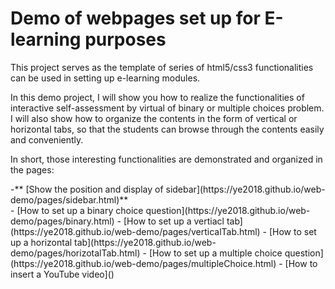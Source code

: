 # Demo of webpages set up for E-learning purposes
<p>This project serves as the template of series of html5/css3 functionalities can be used in setting up e-learning modules.</p>
<p>In this demo project, I will show you how to realize the functionalities of interactive self-assessment by virtual of binary or multiple choices problem. I will also show how to organize the contents in the form of vertical or horizontal tabs, so that the students can browse through the contents easily and conveniently.</p>
<p>In short, those interesting functionalities are demonstrated and organized in the pages:</p>
-** [Show the position and display of sidebar](https://ye2018.github.io/web-demo/pages/sidebar.html)**<br>
- [How to set up a binary choice question](https://ye2018.github.io/web-demo/pages/binary.html)
- [How to set up a vertiacl tab](https://ye2018.github.io/web-demo/pages/verticalTab.html)
- [How to set up a horizontal tab](https://ye2018.github.io/web-demo/pages/horizotalTab.html)
- [How to set up a multiple choice question](https://ye2018.github.io/web-demo/pages/multipleChoice.html)
- [How to insert a YouTube video]()

